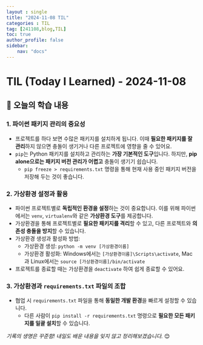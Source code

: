 ```yaml
---
layout : single
title: "2024-11-08 TIL"
categories : TIL
tag: [241108,blog,TIL]
toc: true
author_profile: false
sidebar:
    nav: "docs"
---
```


# TIL (Today I Learned) - 2024-11-08

## 📌 오늘의 학습 내용

### 1. 파이썬 패키지 관리의 중요성
- 프로젝트를 하다 보면 수많은 패키지를 설치하게 됩니다. 이때 **필요한 패키지를 잘 관리**하지 않으면 충돌이 생기거나 다른 프로젝트에 영향을 줄 수 있어요.
- `pip`는 Python 패키지를 설치하고 관리하는 **가장 기본적인 도구**입니다. 하지만, **pip alone으로는 패키지 버전 관리가 어렵고** 충돌이 생기기 쉽습니다.
  - `pip freeze > requirements.txt` 명령을 통해 현재 사용 중인 패키지 버전을 저장해 두는 것이 좋습니다.

### 2. 가상환경 설정과 활용
- 파이썬 프로젝트별로 **독립적인 환경을 설정**하는 것이 중요합니다. 이를 위해 파이썬에서는 `venv`, `virtualenv`와 같은 **가상환경 도구**를 제공합니다.
- 가상환경을 통해 프로젝트별로 **필요한 패키지를 격리**할 수 있고, 다른 프로젝트와 **의존성 충돌을 방지**할 수 있습니다.
- 가상환경 생성과 활성화 방법:
  - 가상환경 생성: `python -m venv [가상환경이름]`
  - 가상환경 활성화: Windows에서는 `[가상환경이름]\Scripts\activate`, Mac과 Linux에서는 `source [가상환경이름]/bin/activate`
- 프로젝트를 종료할 때는 가상환경을 `deactivate` 하여 쉽게 종료할 수 있어요.

### 3. 가상환경과 `requirements.txt` 파일의 조합
- 협업 시 `requirements.txt` 파일을 통해 **동일한 개발 환경**을 빠르게 설정할 수 있습니다.
  - 다른 사람이 `pip install -r requirements.txt` 명령으로 **필요한 모든 패키지를 일괄 설치**할 수 있습니다.


_기록의 생명은 꾸준함! 내일도 배운 내용을 잊지 않고 정리해보겠습니다._ 😊
